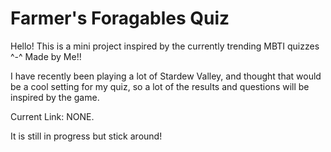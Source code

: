 # Farmer's Foragables Quiz
Hello!
This is a mini project inspired by the currently trending MBTI quizzes ^-^
Made by Me!!

I have recently been playing a lot of Stardew Valley, and thought that would be a cool setting for my quiz, so a lot of the results and questions will be inspired by the game.

Current Link: NONE.

It is still in progress but stick around!

